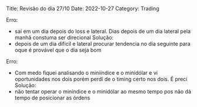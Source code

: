 Title: Revisão do dia 27/10
Date: 2022-10-27
Category: Trading

Erro: 
* saí em um dia depois do loss e lateral. Dias depois de um dia lateral pela manhã constuma ser direcional 
Solução: 
* depois de um dia difícil e lateral procurar tendencia no dia seguinte para oque é provável que o dia seja bom

Erro: 
* Com medo fiquei analisando o miniíndice e o minidólar e vi oportunidades nos dois porém perdí de o timing certo nos dois. É preci
Solução: 
* não tentar operar o miníndice e o minidólar ao mesmo tempo pos não dá tempo de posicionar as órdens
